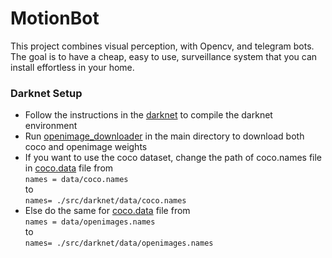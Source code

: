 # MotionBot

This project combines visual perception, with Opencv, and telegram bots.
The goal is to have a cheap, easy to use, surveillance system that you can install effortless in your home.


### Darknet Setup
- Follow the instructions in the [darknet](https://pjreddie.com/darknet/install/) to compile the darknet environment
- Run  [openimage_downloader](openimage_downloader.sh) in the main directory to download both coco and openimage weights
- If you want to use the coco dataset, change the path of coco.names file in [coco.data](src/darknet/cfg/coco.data) file from\
`names = data/coco.names`\
to\
 `names= ./src/darknet/data/coco.names`
- Else do the same for [coco.data](src/darknet/cfg/openimages.data) file from\
`names = data/openimages.names`\
to\
 `names= ./src/darknet/data/openimages.names`
